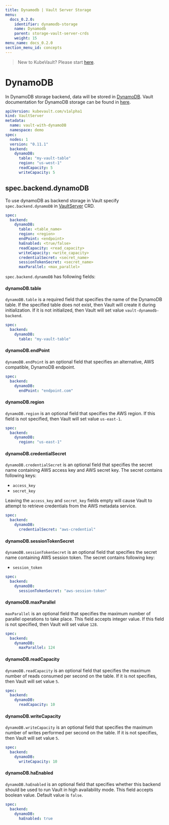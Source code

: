 ```yaml
---
title: Dynamodb | Vault Server Storage
menu:
  docs_0.2.0:
    identifier: dynamodb-storage
    name: Dynamodb
    parent: storage-vault-server-crds
    weight: 15
menu_name: docs_0.2.0
section_menu_id: concepts
---
```


> New to KubeVault? Please start [here](/docs/concepts/README.md).

# DynamoDB

In DynamoDB storage backend, data will be stored in [DynamoDB](https://aws.amazon.com/dynamodb/). Vault documentation for DynamoDB storage can be found in [here](https://www.vaultproject.io/docs/configuration/storage/dynamodb.html).


```yaml
apiVersion: kubevault.com/v1alpha1
kind: VaultServer
metadata:
  name: vault-with-dynamoDB
  namespace: demo
spec:
  nodes: 1
  version: "0.11.1"
  backend:
    dynamoDB:
      table: "my-vault-table"
      region: "us-west-1"
      readCapacity: 5
      writeCapacity: 5
```

## spec.backend.dynamoDB

To use dynamoDB as backend storage in Vault specify `spec.backend.dynamoDB` in [VaultServer](/docs/concepts/vault-server-crds/vaultserver.md) CRD.

```yaml
spec:
  backend:
    dynamoDB:
      table: <table_name>
      region: <region>
      endPoint: <endpoint>
      haEnabled: <true/false>
      readCapacity: <read_capacity>
      writeCapacity: <write_capacity>
      credentialSecret: <secret_name>
      sessionTokenSecret: <secret_name>
      maxParallel: <max_parallel>
```

`spec.backend.dynamoDB` has following fields:

#### dynamoDB.table

`dynamoDB.table` is a required field that specifies the name of the DynamoDB table. If the specified table does not exist, then Vault will create it during initialization. If it is not initialized, then Vault will set value `vault-dynamodb-backend`.

```yaml
spec:
  backend:
    dynamoDB:
      table: "my-vault-table"
```

#### dynamoDB.endPoint

`dynamoDB.endPoint` is an optional field that specifies an alternative, AWS compatible, DynamoDB endpoint.

```yaml
spec:
  backend:
    dynamoDB:
      endPoint: "endpoint.com"
```

#### dynamoDB.region

`dynamoDB.region` is an optional field that specifies the AWS region. If this field is not specified, then Vault will set value `us-east-1`.

```yaml
spec:
  backend:
    dynamoDB:
      region: "us-east-1"
```

#### dynamoDB.credentialSecret

`dynamoDB.credentialSecret` is an optional field that specifies the secret name containing AWS access key and AWS secret key. The secret contains following keys:
  
- `access_key`
- `secret_key`

Leaving the `access_key` and `secret_key` fields empty will cause Vault to attempt to retrieve credentials from the AWS metadata service.

```yaml
spec:
  backend:
    dynamoDB:
      credentialSecret: "aws-credential"
```

#### dynamoDB.sessionTokenSecret

`dynamoDB.sessionTokenSecret` is an optional field that specifies the secret name containing AWS session token. The secret contains following key:
  
- `session_token`

```yaml
spec:
  backend:
    dynamoDB:
      sessionTokenSecret: "aws-session-token"
```

#### dynamoDB.maxParallel

`maxParallel` is an optional field that specifies the maximum number of parallel operations to take place. This field accepts integer value. If this field is not specified, then Vault will set value `128`.

```yaml
spec:
  backend:
    dynamoDB:
      maxParallel: 124
```

#### dynamoDB.readCapacity

`dynamoDB.readCapacity` is an optional field that specifies the maximum number of reads consumed per second on the table. If it is not specifies, then Vault will set value `5`.

```yaml
spec:
  backend:
    dynamoDB:
      readCapacity: 10
```

#### dynamoDB.writeCapacity

`dynamoDB.writeCapacity` is an optional field that specifies the maximum number of writes performed per second on the table. If it is not specifies, then Vault will set value `5`.

```yaml
spec:
  backend:
    dynamoDB:
      writeCapacity: 10
```

#### dynamoDB.haEnabled

`dynamoDB.haEnabled` is an optional field that specifies whether this backend should be used to run Vault in high availability mode. This field accepts boolean value. Default value is `false`.

```yaml
spec:
  backend:
    dynamoDB:
      haEnabled: true
```
